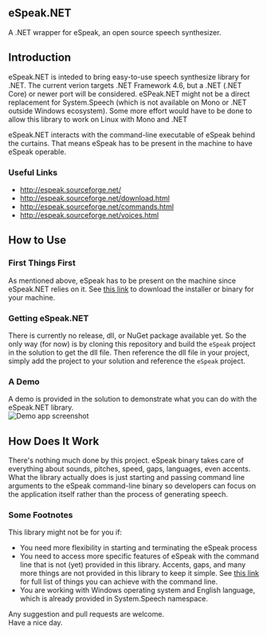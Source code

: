 ## eSpeak.NET
A .NET wrapper for eSpeak, an open source speech synthesizer.

## Introduction
eSpeak.NET is inteded to bring easy-to-use speech synthesize library for .NET. The current verion targets .NET Framework 4.6, but a .NET (.NET Core) or newer port will be considered. eSPeak.NET might not be a direct replacement for System.Speech (which is not available on Mono or .NET outside Windows ecosystem). Some more effort would have to be done to allow this library to work on Linux with Mono and .NET  

eSpeak.NET interacts with the command-line executable of eSpeak behind the curtains. That means eSpeak has to be present in the machine to have eSpeak operable.   
### Useful Links
- http://espeak.sourceforge.net/
- http://espeak.sourceforge.net/download.html
- http://espeak.sourceforge.net/commands.html
- http://espeak.sourceforge.net/voices.html  

## How to Use
### First Things First
As mentioned above, eSpeak has to be present on the machine since eSpeak.NET relies on it. See [this link](http://espeak.sourceforge.net/download.html) to download the installer or binary for your machine.

### Getting eSpeak.NET
There is currently no release, dll, or NuGet package available yet. So the only way (for now) is by cloning this repository and build the `eSpeak` project in the solution to get the dll file. Then reference the dll file in your project, simply add the project to your solution and reference the `eSpeak` project.

### A Demo
A demo is provided in the solution to demonstrate what you can do with the eSpeak.NET library.  
![Demo app screenshot](https://github.com/seikosantana/eSpeak.NET/blob/master/eSpeak.png?raw=true)

## How Does It Work
There's nothing much done by this project. eSpeak binary takes care of everything about sounds, pitches, speed, gaps, languages, even accents. What the library actually does is just starting and passing command line arguments to the eSpeak command-line binary so developers can focus on the application itself rather than the process of generating speech.

### Some Footnotes
This library might not be for you if:
- You need more flexibility in starting and terminating the eSpeak process
- You need to access more specific features of eSpeak with the command line that is not (yet) provided in this library. Accents, gaps, and many more things are not provided in this library to keep it simple. See [this link](http://espeak.sourceforge.net/commands.html) for full list of things you can achieve with the command line.
- You are working with Windows operating system and English language, which is already provided in System.Speech namespace.  

Any suggestion and pull requests are welcome.  
Have a nice day.
